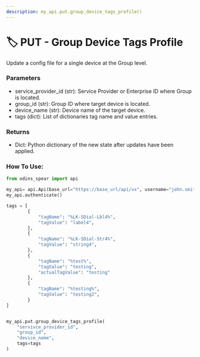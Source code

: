 ```yaml
---
description: my_api.put.group_device_tags_profile()
---
```


# 🏷️ PUT - Group Device Tags Profile

Update a config file for a single device at the Group level.

### Parameters&#x20;

* service\_provider\_id (str): Service Provider or Enterprise ID where Group is located.&#x20;
* group\_id (str): Group ID where target device is located.&#x20;
* device\_name (str): Device name of the target device.
* tags (dict): List of dictionaries tag name and value entries.

### Returns

* Dict: Python dictionary of the new state after updates have been applied.

### How To Use:

```python
from odins_spear import api

my_api= api.Api(base_url="https://base_url/api/vx", username="john.smith", password="ODIN_INSTANCE_1")
my_api.authenticate()

tags = [
        {
            "tagName": "%LK-SDial-Lbl4%",
            "tagValue": "label4",
        },
        {
            "tagName": "%LK-SDial-Str4%",
            "tagValue": "string4",
        },
        {
            "tagName": "%test%",
            "tagValue": "testing",
            "actualTagValue": "testing"
        },
        {
            "tagName": "%testing%",
            "tagValue": "testing2",
        }
]


my_api.put.group_device_tags_profile(
    "servivce_provider_id",
    "group_id",
    "device_name",
    tags=tags
)
```

